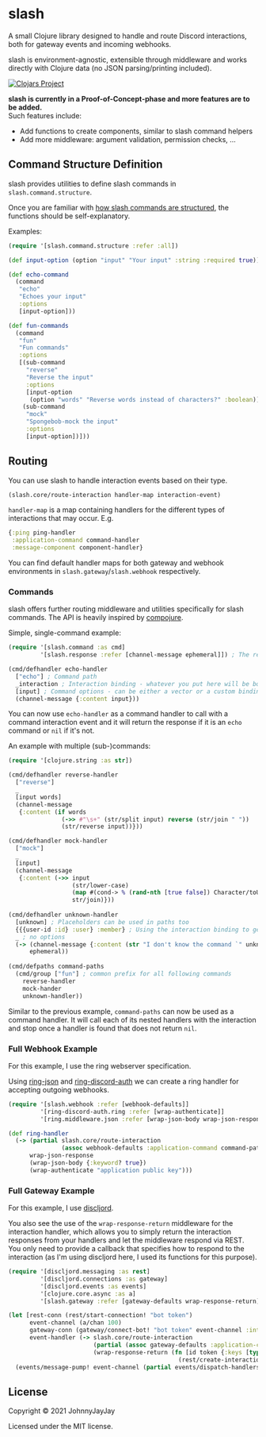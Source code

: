 # slash

A small Clojure library designed to handle and route Discord interactions, both for gateway events and incoming webhooks. 

slash is environment-agnostic, extensible through middleware and works directly with Clojure data (no JSON parsing/printing included).

[![Clojars Project](https://img.shields.io/clojars/v/com.github.johnnyjayjay/slash.svg)](https://clojars.org/com.github.johnnyjayjay/slash)

**slash is currently in a Proof-of-Concept-phase and more features are to be added.**\
Such features include:
 - Add functions to create components, similar to slash command helpers
 - Add more middleware: argument validation, permission checks, ...

## Command Structure Definition

slash provides utilities to define slash commands in `slash.command.structure`.

Once you are familiar with [how slash commands are structured](https://discord.com/developers/docs/interactions/slash-commands), the functions should be self-explanatory.

Examples:

``` clojure
(require '[slash.command.structure :refer :all])

(def input-option (option "input" "Your input" :string :required true))

(def echo-command
  (command
   "echo"
   "Echoes your input"
   :options
   [input-option]))

(def fun-commands
  (command
   "fun"
   "Fun commands"
   :options
   [(sub-command
     "reverse"
     "Reverse the input"
     :options
     [input-option
      (option "words" "Reverse words instead of characters?" :boolean)])
    (sub-command
     "mock"
     "Spongebob-mock the input"
     :options
     [input-option])]))
```

## Routing 

You can use slash to handle interaction events based on their type.

``` clojure
(slash.core/route-interaction handler-map interaction-event)
```

`handler-map` is a map containing handlers for the different types of interactions that may occur. E.g. 

``` clojure
{:ping ping-handler
 :application-command command-handler
 :message-component component-handler}
```

You can find default handler maps for both gateway and webhook environments in `slash.gateway`/`slash.webhook` respectively.

### Commands

slash offers further routing middleware and utilities specifically for slash commands. The API is heavily inspired by [compojure](https://github.com/weavejester/compojure). 

Simple, single-command example:

``` clojure
(require '[slash.command :as cmd] 
         '[slash.response :refer [channel-message ephemeral]]) ; The response namespace provides utility functions to create interaction responses

(cmd/defhandler echo-handler
  ["echo"] ; Command path
  _interaction ; Interaction binding - whatever you put here will be bound to the entire interaction
  [input] ; Command options - can be either a vector or a custom binding (symbol, map destructuring, ...)
  (channel-message {:content input}))
```

You can now use `echo-handler` as a command handler to call with a command interaction event and it will return the response if it is an `echo` command or `nil` if it's not.

An example with multiple (sub-)commands:

``` clojure
(require '[clojure.string :as str])

(cmd/defhandler reverse-handler
  ["reverse"]
  _
  [input words]
  (channel-message
   {:content (if words
               (->> #"\s+" (str/split input) reverse (str/join " "))
               (str/reverse input))}))

(cmd/defhandler mock-handler
  ["mock"]
  _
  [input]
  (channel-message
   {:content (->> input
                  (str/lower-case)
                  (map #(cond-> % (rand-nth [true false]) Character/toUpperCase))
                  str/join)}))
                  
(cmd/defhandler unknown-handler
  [unknown] ; Placeholders can be used in paths too
  {{{user-id :id} :user} :member} ; Using the interaction binding to get the user who ran the command
  _ ; no options
  (-> (channel-message {:content (str "I don't know the command `" unknown "`, <@" user-id ">.")})
      ephemeral))
      
(cmd/defpaths command-paths
  (cmd/group ["fun"] ; common prefix for all following commands
    reverse-handler 
    mock-hander
    unknown-handler))
```

Similar to the previous example, `command-paths` can now be used as a command handler. It will call each of its nested handlers with the interaction and stop once a handler is found that does not return `nil`.

### Full Webhook Example 

For this example, I use the ring webserver specification.

Using [ring-json](https://github.com/ring-clojure/ring-json) and [ring-discord-auth](https://github.com/JohnnyJayJay/ring-discord-auth) we can create a ring handler for accepting outgoing webhooks.

``` clojure
(require '[slash.webhook :refer [webhook-defaults]]
         '[ring-discord-auth.ring :refer [wrap-authenticate]]
         '[ring.middleware.json :refer [wrap-json-body wrap-json-response]])

(def ring-handler
  (-> (partial slash.core/route-interaction
               (assoc webhook-defaults :application-command command-paths))
      wrap-json-response
      (wrap-json-body {:keyword? true})
      (wrap-authenticate "application public key")))
```

### Full Gateway Example

For this example, I use [discljord](https://github.com/IGJoshua/discljord).

You also see the use of the `wrap-response-return` middleware for the interaction handler, which allows you to simply return the interaction
responses from your handlers and let the middleware respond via REST. You only need to provide a callback that specifies how to respond to the interaction (as I'm using discljord here, I used its functions for this purpose).

``` clojure
(require '[discljord.messaging :as rest]
         '[discljord.connections :as gateway]
         '[discljord.events :as events]
         '[clojure.core.async :as a]
         '[slash.gateway :refer [gateway-defaults wrap-response-return]])

(let [rest-conn (rest/start-connection! "bot token")
      event-channel (a/chan 100)
      gateway-conn (gateway/connect-bot! "bot token" event-channel :intents #{})
      event-handler (-> slash.core/route-interaction
                        (partial (assoc gateway-defaults :application-command command-paths))
                        (wrap-response-return (fn [id token {:keys [type data]}]
                                                (rest/create-interaction-response! rest-conn id token type :data data))))]
  (events/message-pump! event-channel (partial events/dispatch-handlers {:interaction-create event-handler})))
```


## License

Copyright © 2021 JohnnyJayJay

Licensed under the MIT license.
